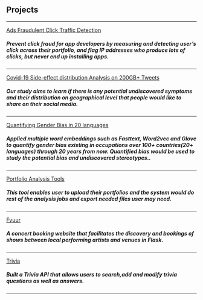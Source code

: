 ## Projects

---



[Ads Fraudulent Click Traffic Detection](https://github.com/Azure-Whale/Ads-Fraudulent-Click-Traffic-Detection-)

<h5>Prevent click fraud for app developers by measuring and detecting user’s click across their portfolio, and flag IP addresses who produce lots of clicks, but never end up installing apps.</h5>


---
[Covid-19 Side-effect distribution Analysis on 200GB+ Tweets](https://github.com/Roshni96/SmartDoorhttps://github.com/Azure-Whale/Covid-19-related-Tweets-Analysis)
<h5>Our study aims to learn if there is any potential undiscovered symptoms and their distribution on geographical level that people would like to share on their social media.</h5>

---
[Quantifying Gender Bias in 20 languages](https://github.com/Azure-Whale/NLP-for-quantifying-Gender-Bias-on-occupations-for-20-languages)
<h5> Applied multiple word embeddings such as Fasttext, Word2vec and Glove to quantify gender bias existing in occupations over 100+ countries(20+ languages) through 20 years from now. Quantified bias would be used to study the potential bias and undiscovered stereotypes..</h5>


---
[Portfolio Analysis Tools](https://github.com/Azure-Whale/Portfolio-management-tools)
<h5>This tool enables user to upload their portfolios and the system would do rest of the analysis jobs and export needed files user may need.</h5>


---
[Fyuur](https://github.com/Azure-Whale/fyyur)
<h5>A concert booking website that facilitates the discovery and bookings of
 shows between local performing artists and venues in Flask.</h5>


---
[Trivia](https://github.com/Azure-Whale/trivia_api)
<h5>Built a Trivia API that allows users to search,add and modify trivia questions as well as answers.</h5>





---

<!-- Remove above link if you don't want to attibute -->
